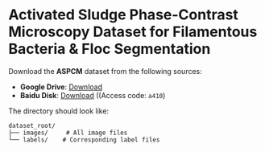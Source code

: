 # Activated Sludge Phase-Contrast Microscopy Dataset for Filamentous Bacteria & Floc Segmentation​​
Download the **ASPCM** dataset from the following sources:
- **Google Drive**: [Download](https://drive.google.com/your_link_here)
- **Baidu Disk**: [Download](https://pan.baidu.com/your_link_here) ((Access code: `a410`)

The directory should look like:
```
dataset_root/
├── images/     # All image files
└── labels/    # Corresponding label files
```
